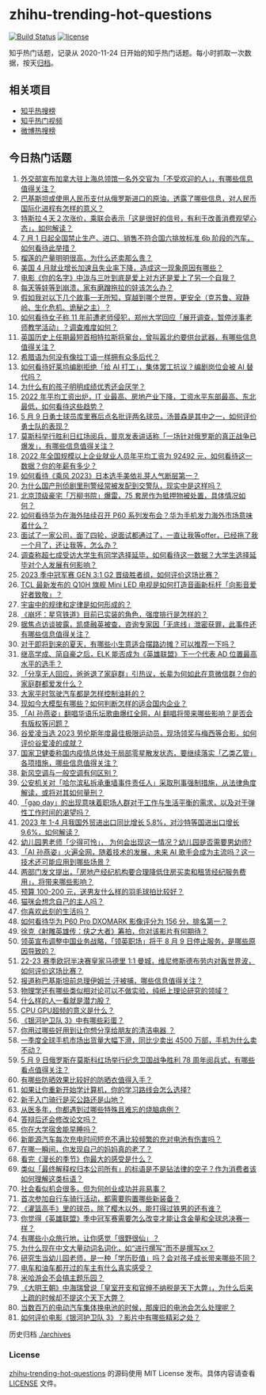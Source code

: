 # zhihu-trending-hot-questions

[![Build Status](https://github.com/justjavac/zhihu-trending-hot-questions/workflows/ci/badge.svg?branch=master)](https://github.com/justjavac/zhihu-trending-hot-questions/actions)
[![license](https://img.shields.io/github/license/justjavac/zhihu-trending-hot-questions)](https://github.com/justjavac/zhihu-trending-hot-questions/blob/master/LICENSE)

知乎热门话题，记录从 2020-11-24
日开始的知乎热门话题。每小时抓取一次数据，按天[归档](./archives)。

## 相关项目

- [知乎热搜榜](https://github.com/justjavac/zhihu-trending-top-search)
- [知乎热门视频](https://github.com/justjavac/zhihu-trending-hot-video)
- [微博热搜榜](https://github.com/justjavac/weibo-trending-hot-search)

## 今日热门话题

<!-- BEGIN -->
<!-- 最后更新时间 Wed May 10 2023 09:55:57 GMT+0800 (China Standard Time) -->

1. [外交部宣布加拿大驻上海总领馆一名外交官为「不受欢迎的人」，有哪些信息值得关注？](https://www.zhihu.com/question/599922252)
1. [巴基斯坦或使用人民币支付从俄罗斯进口的原油，透露了哪些信息，对人民币国际化进程有怎样的意义？](https://www.zhihu.com/question/599625706)
1. [特斯拉４天２次涨价，乘联会表示「这是很好的信号，有利于改善消费观望心态」，如何解读？](https://www.zhihu.com/question/599982267)
1. [7 月 1 日起全国禁止生产、进口、销售不符合国六排放标准 6b 阶段的汽车，如何看待此举措？](https://www.zhihu.com/question/599976001)
1. [榴莲的产量明明很高，为什么还卖那么贵？](https://www.zhihu.com/question/589135782)
1. [美国 4 月就业增长加速且失业率下降，造成这一现象原因有哪些？](https://www.zhihu.com/question/599828232)
1. [电影《你的名字》中泷与三叶到底是爱上对方还是爱上了另一个自我？](https://www.zhihu.com/question/596477273)
1. [每天等娃等到崩溃，家有磨蹭拖拉的娃该怎么办？](https://www.zhihu.com/question/584114256)
1. [假如我对以下几个故事一无所知，穿越到哪个世界，更安全（克苏鲁、寂静岭、生化危机、诡秘之主）？](https://www.zhihu.com/question/599552411)
1. [如何看待女子称 11 年前遭老师侵犯，郑州大学回应「展开调查，暂停涉事老师教学活动」？调查难度如何？](https://www.zhihu.com/question/600095806)
1. [英国历史上任期最短首相特拉斯将窜台，曾叫嚣北约要供台武器，有哪些信息值得关注？](https://www.zhihu.com/question/600017451)
1. [希腊语为何没有像拉丁语一样拥有众多后代？](https://www.zhihu.com/question/50874786)
1. [如何看待好莱坞编剧拒绝「给 AI 打工」，集体罢工抗议？编剧岗位会被 AI 替代吗？](https://www.zhihu.com/question/599893667)
1. [为什么有的孩子明明成绩优秀还会厌学？](https://www.zhihu.com/question/526470710)
1. [2022 年平均工资出炉，IT 业最高、房地产业下降，工资水平东部最高、东北最低，如何看待这些趋势？](https://www.zhihu.com/question/600037885)
1. [5 月 9 日勇士球员库里赛后点名批评两名球员，汤普森是其中之一，如何评价勇士队的表现？](https://www.zhihu.com/question/599929134)
1. [莫斯科举行胜利日红场阅兵，普京发表讲话称「一场针对俄罗斯的真正战争已爆发」，有哪些信息值得关注？](https://www.zhihu.com/question/599928341)
1. [2022 年全国规模以上企业就业人员年平均工资为 92492 元，如何看待这一数据？你的年薪有多少？](https://www.zhihu.com/question/599947821)
1. [如何看待《乘风 2023》日本选手美依礼芽人气断层第一？](https://www.zhihu.com/question/599629202)
1. [为什么国产刑侦剧里刑警经常被发配到交警队，现实中是这样吗？](https://www.zhihu.com/question/599216611)
1. [北京顶级豪宅「万柳书院」爆雷，75 套房作为抵押物被处置，具体情况如何？](https://www.zhihu.com/question/599898282)
1. [如何看待华为在海外陆续召开 P60 系列发布会？华为手机发力海外市场意味着什么？](https://www.zhihu.com/question/599997140)
1. [面试了一家公司，面了四轮，说面试都通过了，一直让我等offer，已经拖了我一个月了，还让我等，怎么办？](https://www.zhihu.com/question/302263572)
1. [调查称超七成受访大学生有同学选择延毕，如何看待这一数据？大学生选择延毕对个人发展有何影响？](https://www.zhihu.com/question/599895426)
1. [2023 季中冠军赛 GEN 3:1 G2 晋级胜者组，如何评价这场比赛？](https://www.zhihu.com/question/600000787)
1. [TCL 最新发布的 Q10H 旗舰 Mini LED 电视是如何打造音画新标杆「向影音爱好者致敬」？](https://www.zhihu.com/question/599970050)
1. [宇宙中的规律和定律是如何形成的？](https://www.zhihu.com/question/599550570)
1. [《崩坏：星穹铁道》目前已实装的角色，强度排行是怎样的？](https://www.zhihu.com/question/598251772)
1. [据焦点访谈披露，凯盛融英被查，咨询专家因「无底线」泄密获罪，此事件还有哪些信息值得关注？](https://www.zhihu.com/question/599913263)
1. [对于即将到来的夏天，有哪些小生意适合摆路边摊？可以推荐一下吗？](https://www.zhihu.com/question/599412739)
1. [继高学成、简自豪之后，ELK 能否成为《英雄联盟》下一个代表 AD 位置最高水平的选手？](https://www.zhihu.com/question/599017298)
1. [「分享无人回应，爸爸退了家庭群」引热议，长辈为何如此在意微信群？你的家庭群都爱发什么？](https://www.zhihu.com/question/599229454)
1. [大家平时驾驶汽车都是怎样控制油耗的？](https://www.zhihu.com/question/598964758)
1. [现如今大模型有哪些？如何判断怎样的适合国内企业？](https://www.zhihu.com/question/599991855)
1. [「AI 孙燕姿」翻唱华语乐坛歌曲爆红全网，AI 翻唱将带来哪些影响？是否会有版权等问题？](https://www.zhihu.com/question/599887578)
1. [谷爱凌当选 2023 劳伦斯年度最佳极限运动员，现场领奖与梅西等合影，如何评价谷爱凌的成就？](https://www.zhihu.com/question/599888032)
1. [国家卫健委称国内疫情总体处于局部零星散发状态，要继续落实「乙类乙管」各项措施，哪些信息值得关注？](https://www.zhihu.com/question/599732958)
1. [新风空调与一般空调有何区别？](https://www.zhihu.com/question/394958149)
1. [公安机关对「哈尔滨私拆承重墙事件责任人」采取刑事强制措施，从法律角度解读，或将对其如何量刑？](https://www.zhihu.com/question/599918185)
1. [「gap day」的出现意味着职场人群对于工作与生活平衡的需求，以及对于弹性工作时间的渴望吗？](https://www.zhihu.com/question/599910577)
1. [2023 年 1-4 月我国外贸进出口同比增长 5.8%，对沙特等国进出口增长 9.6%，如何解读？](https://www.zhihu.com/question/599909676)
1. [幼儿园男老师「少得可怜」， 为何会出现这一情况？幼儿园是否需要男幼师?](https://www.zhihu.com/question/599846930)
1. [「AI 孙燕姿」火遍全网，随着技术的发展，未来 AI 歌手会成为主流吗？这一技术还可能应用到哪些场景？](https://www.zhihu.com/question/599898172)
1. [两部门发文提出，「房地产经纪机构要合理降低住房买卖和租赁经纪服务费用」，将带来哪些影响？](https://www.zhihu.com/question/599745181)
1. [预算 100-200 元，送男友什么样的羽毛球拍比较好？](https://www.zhihu.com/question/598882099)
1. [猫咪会想念自己的主人吗？](https://www.zhihu.com/question/358000761)
1. [你喜欢此刻的生活吗？](https://www.zhihu.com/question/595926325)
1. [如何看待华为 P60 Pro DXOMARK 影像评分为 156 分，排名第一？](https://www.zhihu.com/question/599996816)
1. [徐克《射雕英雄传：侠之大者》筹拍，你对该影片有何期待？](https://www.zhihu.com/question/597889816)
1. [领英宣布调整中国业务战略，「领英职场」将于 8 月 9 日停止服务，是哪些原因导致的？](https://www.zhihu.com/question/599911792)
1. [22-23 赛季欧冠半决赛皇家马德里 1:1 曼城，维尼修斯德布劳内对轰世界波，如何评价这场比赛？](https://www.zhihu.com/question/600070883)
1. [报道称巴基斯坦前总理伊姆兰·汗被捕，哪些信息值得关注？](https://www.zhihu.com/question/599987027)
1. [物理学还有哪些类似相对论可以不做实验，纯纸上理论研究的领域？](https://www.zhihu.com/question/598701156)
1. [什么样的人一看就是潜力股？](https://www.zhihu.com/question/582546373)
1. [CPU GPU超频的意义是什么？](https://www.zhihu.com/question/590299370)
1. [《银河护卫队 3》中有哪些彩蛋？](https://www.zhihu.com/question/561019378)
1. [你用过哪些好用到让你想分享给朋友的清洁电器 ？](https://www.zhihu.com/question/591485805)
1. [一季度全球手机市场出货量大幅下滑，同比少卖出 4500 万部，手机为什么卖不动？](https://www.zhihu.com/question/599616007)
1. [5 月 9 日俄罗斯在莫斯科红场举行纪念卫国战争胜利 78 周年阅兵式，有哪些看点值得关注？](https://www.zhihu.com/question/599725798)
1. [有哪些防晒效果比较好的防晒衣值得入手？](https://www.zhihu.com/question/588388844)
1. [如果让你重新开始学计算机，你的学习路线会怎么选择?](https://www.zhihu.com/question/492545174)
1. [新手入门骑行是买公路还是山地？](https://www.zhihu.com/question/595957793)
1. [从医多年，你都遇到过哪些特殊且难忘的烧脑病例？](https://www.zhihu.com/question/592343999)
1. [答辩后还会修改论文吗？](https://www.zhihu.com/question/396586681)
1. [你在大学宿舍能早睡吗？](https://www.zhihu.com/question/598888065)
1. [新能源汽车每次充电时间短充不满比较频繁的充对电池有伤害吗？](https://www.zhihu.com/question/523414515)
1. [在哪一瞬间，你发现自己的妈妈真的老了？](https://www.zhihu.com/question/599929591)
1. [看完《漫长的季节》你最大的感受是什么？](https://www.zhihu.com/question/599046792)
1. [类似「最终解释权归本公司所有」的标语是不是钻法律的空子？作为消费者该如何理解这类标语？](https://www.zhihu.com/question/599165768)
1. [社会看似机会很多，但为何创业成功并非易事？](https://www.zhihu.com/question/599324964)
1. [首次参加自行车骑行活动，都需要购置哪些新装备？](https://www.zhihu.com/question/598253152)
1. [《灌篮高手》里的球员，除了樱木以外，能打得过铁男的还有谁？](https://www.zhihu.com/question/599882727)
1. [你觉得《英雄联盟》季中冠军赛需要怎么改变才能让含金量和全球总决赛一样？](https://www.zhihu.com/question/598745444)
1. [有哪些小众旅行地，让你感觉「很野很仙」？](https://www.zhihu.com/question/599400233)
1. [为什么现在中文大量动词名词化，如“进行撰写”而不是撰写xx？](https://www.zhihu.com/question/598730623)
1. [研究生当幼儿园老师，是一种「学历贬值」吗？会对孩子成长带来哪些不同？](https://www.zhihu.com/question/599846629)
1. [电车和油车都开过的车主有什么真实感受？](https://www.zhihu.com/question/581144687)
1. [米哈游会不会搞主题乐园？](https://www.zhihu.com/question/599723069)
1. [《大明王朝》中海瑞曾说「皇室开支和官绅不纳税是天下大弊」，为什么后来上疏的时候却不提这个天下大弊？](https://www.zhihu.com/question/596999208)
1. [当数百万的电动汽车集体换电池的时候，那废旧的电池会怎么处理呢？](https://www.zhihu.com/question/582646732)
1. [如何评价电影《银河护卫队 3》？影片中有哪些精彩之处？](https://www.zhihu.com/question/599073545)

<!-- END -->

历史归档 [./archives](./archives)

### License

[zhihu-trending-hot-questions](https://github.com/justjavac/zhihu-trending-hot-questions)
的源码使用 MIT License 发布。具体内容请查看 [LICENSE](./LICENSE) 文件。
